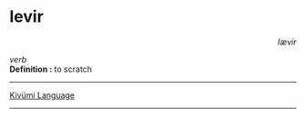 
# levir

<div align="right"><i>lævir</i></div>

*verb*  
**Definition :** to scratch  

---

[Kivümi Language](../README.md)

---
